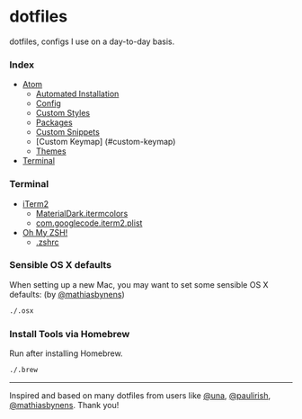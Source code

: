 # dotfiles
dotfiles, configs I use on a day-to-day basis.

### Index
* [Atom](Atom/)
  * [Automated Installation](Atom/#automated-installation)
  * [Config](Atom/config.cson)
  * [Custom Styles](Atom/styles.less)
  * [Packages](Atom/packages.MD)
  * [Custom Snippets](Atom/#custom-snippets)
  * [Custom Keymap] (#custom-keymap)
  * [Themes](Atom/#themes)
* [Terminal](#terminal)

### Terminal
* [iTerm2](http://iterm2.com/)
  * [MaterialDark.itermcolors](MaterialDark.itermcolors)
  * [com.googlecode.iterm2.plist](com.googlecode.iterm2.plist)
* [Oh My ZSH!](http://ohmyz.sh/)
  * [.zshrc](.zshrc)

### Sensible OS X defaults
When setting up a new Mac, you may want to set some sensible OS X defaults: (by [@mathiasbynens](https://github.com/mathiasbynens/))

```bash
./.osx
```

### Install Tools via Homebrew
Run after installing Homebrew.

```bash
./.brew
```

---
Inspired and based on many dotfiles from users like [@una](https://github.com/una/dotfiles), [@paulirish](https://github.com/paulirish/dotfiles), [@mathiasbynens](https://github.com/mathiasbynens/dotfiles/). Thank you!
